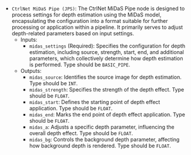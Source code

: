 - `CtrlNet MiDaS Pipe (JPS)`: The CtrlNet MiDaS Pipe node is designed to process settings for depth estimation using the MiDaS model, encapsulating the configuration into a format suitable for further processing or application within a pipeline. It primarily serves to adjust depth-related parameters based on input settings.
    - Inputs:
        - `midas_settings` (Required): Specifies the configuration for depth estimation, including source, strength, start, end, and additional parameters, which collectively determine how depth estimation is performed. Type should be `BASIC_PIPE`.
    - Outputs:
        - `midas_source`: Identifies the source image for depth estimation. Type should be `INT`.
        - `midas_strength`: Specifies the strength of the depth effect. Type should be `FLOAT`.
        - `midas_start`: Defines the starting point of depth effect application. Type should be `FLOAT`.
        - `midas_end`: Marks the end point of depth effect application. Type should be `FLOAT`.
        - `midas_a`: Adjusts a specific depth parameter, influencing the overall depth effect. Type should be `FLOAT`.
        - `midas_bg`: Controls the background depth parameter, affecting how background depth is rendered. Type should be `FLOAT`.
